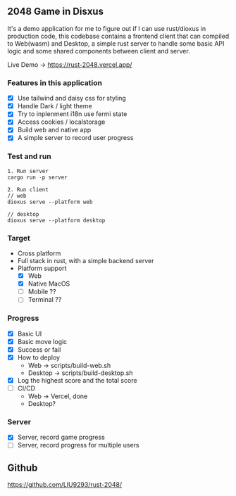 ## 2048 Game in Disxus

It's a demo application for me to figure out if I can use rust/dioxus in production code, this codebase contains a frontend client that can compiled to Web(wasm) and Desktop, a simple rust server to handle some basic API logic and some shared components between client and server.

Live Demo -> https://rust-2048.vercel.app/

### Features in this application

- [x] Use tailwind and daisy css for styling
- [x] Handle Dark / light theme
- [x] Try to inplenment i18n use fermi state
- [x] Access cookies / localstorage
- [x] Build web and native app
- [x] A simple server to record user progress

### Test and run
```
1. Run server
cargo run -p server

2. Run client
// web
dioxus serve --platform web

// desktop
dioxus serve --platform desktop
```

### Target

* Cross platform
* Full stack in rust, with a simple backend server
* Platform support
  - [x] Web
  - [x] Native MacOS
  - [ ] Mobile ??
  - [ ] Terminal ??

### Progress

- [x] Basic UI
- [x] Basic move logic
- [x] Success or fail
- [x] How to deploy
  * Web -> scripts/build-web.sh
  * Desktop -> scripts/build-desktop.sh
- [x] Log the highest score and the total score
- [ ] CI/CD
  * Web -> Vercel, done
  * Desktop?

### Server 

- [x] Server, record game progress
- [ ] Server, record progress for multiple users

Github
-
https://github.com/LIU9293/rust-2048/
